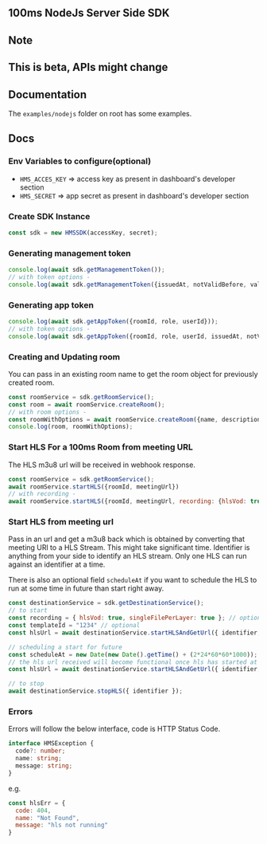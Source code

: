 ## 100ms NodeJs Server Side SDK

## Note
## This is beta, APIs might change

## Documentation

The `examples/nodejs` folder on root has some examples.


## Docs

### Env Variables to configure(optional)
- `HMS_ACCES_KEY` => access key as present in dashboard's developer section
- `HMS_SECRET` => app secret as present in dashboard's developer section

### Create SDK Instance

```js
const sdk = new HMSSDK(accessKey, secret);
```

### Generating management token

```js
console.log(await sdk.getManagementToken());
// with token options -
console.log(await sdk.getManagementToken({issuedAt, notValidBefore, validForSeconds}));
```

### Generating app token

```js
console.log(await sdk.getAppToken({roomId, role, userId}));
// with token options -
console.log(await sdk.getAppToken({roomId, role, userId, issuedAt, notValidBefore, validForSeconds}));
```

### Creating and Updating room

You can pass in an existing room name to get the room object for previously created room.

```js
const roomService = sdk.getRoomService();
const room = await roomService.createRoom();
// with room options -
const roomWithOptions = await roomService.createRoom({name, description, templateId, region});
console.log(room, roomWithOptions);
```

### Start HLS For a 100ms Room from meeting URL

The HLS m3u8 url will be received in webhook response.

```js
const roomService = sdk.getRoomService();
await roomService.startHLS({roomId, meetingUrl})
// with recording -
await roomService.startHLS({roomId, meetingUrl, recording: {hlsVod: true, singleFilePerLayer: true}});
```

### Start HLS from meeting url

Pass in an url and get a m3u8 back which is obtained by converting that meeting URl to a HLS Stream.
This might take significant time.
Identifier is anything from your side to identify an HLS stream. Only one HLS can run against an identifier at a time.

There is also an optional field `scheduleAt` if you want to schedule the HLS to run at some time in future than start right away.

```js
const destinationService = sdk.getDestinationService();
// to start
const recording = { hlsVod: true, singleFilePerLayer: true }; // optional
const templateId = "1234" // optional
const hlsUrl = await destinationService.startHLSAndGetUrl({ identifier, appUrl, recording, templateId });

// scheduling a start for future
const scheduleAt = new Date(new Date().getTime() + (2*24*60*60*1000)); // after 2 days
// the hls url received will become functional once hls has started at scheduled time
const hlsUrl = await destinationService.startHLSAndGetUrl({ identifier, appUrl, scheduleAt });

// to stop
await destinationService.stopHLS({ identifier });
```

### Errors

Errors will follow the below interface, code is HTTP Status Code.

```ts
interface HMSException {
  code?: number;
  name: string;
  message: string;
}
```

e.g.
```js
const hlsErr = {
  code: 404,
  name: "Not Found",
  message: "hls not running"
}
```

